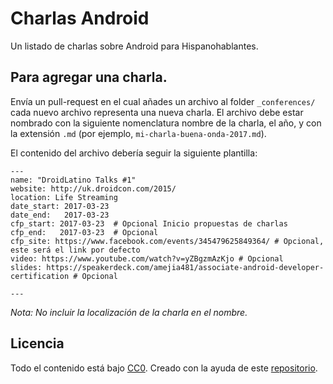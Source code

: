 Charlas Android
===========

Un listado de charlas sobre Android para Hispanohablantes.

Para agregar una charla.
-------------------

Envía un pull-request en el cual añades un archivo al folder `_conferences/`
cada nuevo archivo representa una nueva charla. El archivo debe estar nombrado con la siguiente nomenclatura
 nombre de la charla, el año, y con la extensión `.md`  (por ejemplo, `mi-charla-buena-onda-2017.md`).

El contenido del archivo debería seguir la siguiente plantilla:

```
---
name: "DroidLatino Talks #1"
website: http://uk.droidcon.com/2015/
location: Life Streaming
date_start: 2017-03-23
date_end:   2017-03-23
cfp_start: 2017-03-23  # Opcional Inicio propuestas de charlas
cfp_end:   2017-03-23  # Opcional
cfp_site: https://www.facebook.com/events/345479625849364/ # Opcional, este será el link por defecto
video: https://www.youtube.com/watch?v=yZBgzmAzKjo # Opcional
slides: https://speakerdeck.com/amejia481/associate-android-developer-certification # Opcional

---
```

*Nota: No incluir la localización de la charla en el nombre.*



Licencia
-------

Todo el contenido está bajo [CC0][1].
Creado con la ayuda de este [repositorio](https://github.com/AndroidStudyGroup/conferences).

 [1]: https://creativecommons.org/publicdomain/zero/1.0/
